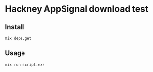 # Hackney AppSignal download test

## Install

```
mix deps.get
```

## Usage

```
mix run script.exs
```
